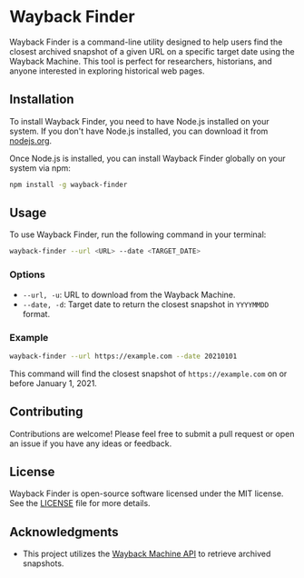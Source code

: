 # Wayback Finder

Wayback Finder is a command-line utility designed to help users find the closest archived snapshot of a given URL on a specific target date using the Wayback Machine. This tool is perfect for researchers, historians, and anyone interested in exploring historical web pages.

## Installation

To install Wayback Finder, you need to have Node.js installed on your system. If you don't have Node.js installed, you can download it from [nodejs.org](https://nodejs.org/).

Once Node.js is installed, you can install Wayback Finder globally on your system via npm:

```sh
npm install -g wayback-finder
```

## Usage

To use Wayback Finder, run the following command in your terminal:

```sh
wayback-finder --url <URL> --date <TARGET_DATE>
```

### Options

- `--url, -u`: URL to download from the Wayback Machine.
- `--date, -d`: Target date to return the closest snapshot in `YYYYMMDD` format.

### Example

```sh
wayback-finder --url https://example.com --date 20210101
```

This command will find the closest snapshot of `https://example.com` on or before January 1, 2021.

## Contributing

Contributions are welcome! Please feel free to submit a pull request or open an issue if you have any ideas or feedback.

## License

Wayback Finder is open-source software licensed under the MIT license. See the [LICENSE](LICENSE) file for more details.

## Acknowledgments

- This project utilizes the [Wayback Machine API](https://archive.org/help/wayback_api.php) to retrieve archived snapshots.

